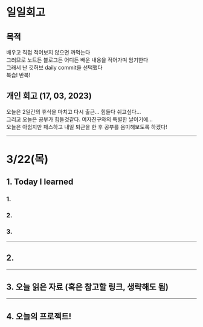 # 일일회고

## 목적
배우고 직접 적어보지 않으면 까먹는다   
그러므로 노트든 블로그든 어디든 배운 내용을 적어가며 암기한다   
그래서 난 깃허브 daily commit을 선택했다   
복습! 반복!

## 개인 회고 (17, 03, 2023)
오늘은 2일간의 휴식을 마치고 다시 출근... 힘들다 쉬고싶다... <br>
그리고 오늘은 공부가 힘들것같다. 여자친구와의 특별한 날이기에... <br>
오늘은 아쉽지만 패스하고 내일 퇴근을 한 후 공부를 음미해보도록 하겠다!<br>
- - - -
# 3/22(목)

## 1. Today I learned
### 1. 

### 2. 

### 3. 
- - - -

## 2. 

- - - -

## 3. 오늘 읽은 자료 (혹은 참고할 링크, 생략해도 됨)


- - - -

## 4. 오늘의 프로젝트!

